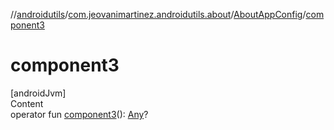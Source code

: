 //[androidutils](../../index.md)/[com.jeovanimartinez.androidutils.about](../index.md)/[AboutAppConfig](index.md)/[component3](component3.md)



# component3  
[androidJvm]  
Content  
operator fun [component3](component3.md)(): [Any](https://kotlinlang.org/api/latest/jvm/stdlib/kotlin/-any/index.html)?  



